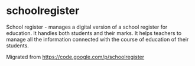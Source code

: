 # schoolregister

School register - manages a digital version of a school register for education. It handles both students and their marks.
It helps teachers to manage all the information connected with the course of education of their students. 

Migrated from https://code.google.com/p/schoolregister
